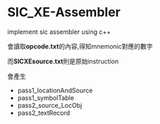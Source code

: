 # SIC_XE-Assembler
implement sic assembler using c++

會讀取**opcode.txt**的內容,得知mnemonic對應的數字

而**SICXEsource.txt**則是原始instruction

會產生

* pass1_locationAndSource
* pass1_symbolTable
* pass2_source_LocObj
* pass2_textRecord